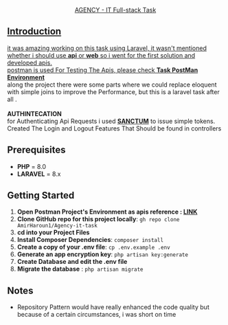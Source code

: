 <p align="center">
<a href="https://www.postman.com/grey-firefly-242861/workspace/agency-it-task" target="_blank">
AGENCY - IT Full-stack Task
</p>

## Introduction

it was amazing working on this task using Laravel, it wasn't mentioned whether i should use **api** or **web** so i went for the first solution and developed apis.
<br />
postman is used For Testing The Apis, please check **[Task PostMan Environment](https://www.postman.com/grey-firefly-242861/workspace/agency-it-task/collection/11934912-363ccaa8-bfcc-48ea-8c86-2f4b90d7da1c)** 
<br />
along the project there were some parts where we could replace eloquent with simple joins to improve the Performance, but this is a laravel task after all .
<br />
<br />
**AUTHINTECATION**
<br />
for Authenticating Api Requests i used **[SANCTUM](https://laravel.com/docs/8.x/sanctum)** to issue simple tokens.
<br>Created The Login and Logout Features That Should be found in controllers

## Prerequisites

- **PHP** = 8.0
- **LARAVEL** = 8.x

## Getting Started
1. **Open Postman Project's Environment as apis reference : [LINK](https://www.postman.com/grey-firefly-242861/workspace/agency-it-task/collection/11934912-363ccaa8-bfcc-48ea-8c86-2f4b90d7da1c)**
1. **Clone GitHub repo for this project locally**: `gh repo clone AmirHaroun1/Agency-it-task`
2. **cd into your Project Files**
3. **Install Composer Dependencies**: `composer install`
4. **Create a copy of your .env file**: `cp .env.example .env`
5. **Generate an app encryption key**: `php artisan key:generate`
6. **Create Database and edit the .env file**
7. **Migrate the database** : `php artisan migrate`


## Notes

- Repository Pattern would have really enhanced the code quality but because of a certain circumstances, i was short on time
